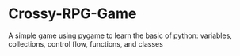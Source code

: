 # Crossy-RPG-Game
A simple game using pygame to learn the basic of python: variables, collections, control flow, functions, and classes
